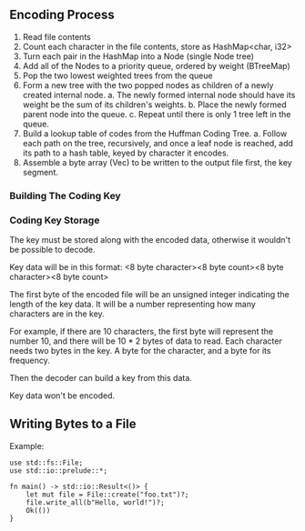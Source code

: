 ## Encoding Process

1. Read file contents
2. Count each character in the file contents, store as HashMap<char, i32>
3. Turn each pair in the HashMap into a Node (single Node tree)
4. Add all of the Nodes to a priority queue, ordered by weight (BTreeMap)
5. Pop the two lowest weighted trees from the queue
6. Form a new tree with the two popped nodes as children of a newly created
   internal node.
  a. The newly formed internal node should have its weight be the sum of its
     children's weights.
  b. Place the newly formed parent node into the queue.
  c. Repeat until there is only 1 tree left in the queue.
5. Build a lookup table of codes from the Huffman Coding Tree.
  a. Follow each path on the tree, recursively, and once a leaf node is reached,
     add its path to a hash table, keyed by character it encodes.
5. Assemble a byte array (Vec<u8>) to be written to the output file first, the
   key segment.

### Building The Coding Key 



### Coding Key Storage

The key must be stored along with the encoded data, otherwise it wouldn't be
possible to decode.

Key data will be in this format:
<8 byte character><8 byte count><8 byte character><8 byte count>

The first byte of the encoded file will be an unsigned integer indicating the
length of the key data. It will be a number representing how many characters are
in the key.

For example, if there are 10 characters, the first byte will represent the
number 10, and there will be 10 <characters> * 2 <bytes per character> bytes of
data to read. Each character needs two bytes in the key. A byte for the
character, and a byte for its frequency.

Then the decoder can build a key from this data.

Key data won't be encoded.

## Writing Bytes to a File

Example: 

```
use std::fs::File;
use std::io::prelude::*;

fn main() -> std::io::Result<()> {
    let mut file = File::create("foo.txt")?;
    file.write_all(b"Hello, world!")?;
    Ok(())
}
```